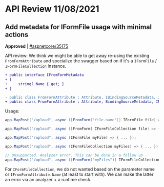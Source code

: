 # API Review 11/08/2021

## Add metadata for IFormFile usage with minimal actions

**Approved** | [#aspnetcore/35175](https://github.com/dotnet/aspnetcore/issues/35175#issuecomment-963475874)

API review: We think we might be able to get away re-using the existing `FromFormAttribute` and specialize the swagger based on if it's a `IFormFile` / `IFormFileCollection` instance.

```diff
+ public interface IFromFormMetadata
+ {
+     string? Name { get; }
+ }

- public class FromFormAttribute : Attribute, IBindingSourceMetadata, IModelNameProvider
+ public class FromFormAttribute : Attribute, BindingSourceMetadata, IModelNameProvider, IFromFormMetadata
```

Usage:

```C#
app.MapPost("/upload", async ([FromForm("file-name")] IFormFile file) => { ... });

app.MapPost("/upload", async ([FromForm] IFormFileCollection file) => { ... }); 

app.MapPost("/upload", async (IFormFile myFile) => { ... });

app.MapPost("/upload", async (IFormFileCollection myFiles) => { ... });

// Unsupported. Analyzer error. This can be done in a follow up
app.MapPost("/upload", async ([FromForm("myFiles")] IFormFileCollection file) => { ... }); 
```

For `IFormFileCollection`, we do not wanted based on the parameter name or `IFromFormAttribute.Name` (at least to start with). We can make the latter an error via an analyzer + a runtime check.


